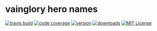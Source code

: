 # vainglory hero names

[![travis build](https://img.shields.io/travis/leocabeza/vainglory-names.svg?maxAge=2592000?style=flat-square)](https://travis-ci.org/leocabeza/vainglory-names)
[![code coverage](https://img.shields.io/codecov/c/github/leocabeza/vainglory-names.svg?maxAge=2592000?style=flat-square)](https://codecov.io/gh/leocabeza/vainglory-names)
[![version](https://img.shields.io/npm/v/vainglory-names.svg?maxAge=2592000?style=flat-square)](http://npm.im/vainglory-hero-names)
[![downloads](https://img.shields.io/npm/dm/vainglory-names.svg?maxAge=2592000?style=flat-square)](http://npm-stat.com/charts.html?package=vainglory-hero-names&from=2015-05-19)
[![MIT License](https://img.shields.io/npm/l/vainglory-hero-names.svg?maxAge=2592000)](http://opensource.org/licenses/MIT)
